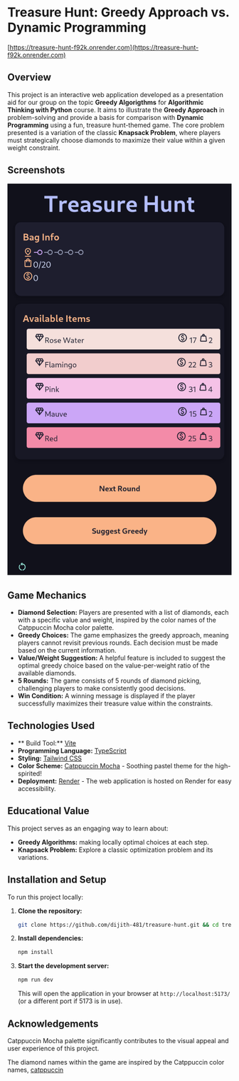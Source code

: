 # Treasure Hunt: Greedy Approach vs. Dynamic Programming

[https://treasure-hunt-f92k.onrender.com](https://treasure-hunt-f92k.onrender.com)

## Overview

This project is an interactive web application developed as a presentation aid for our group on the topic **Greedy Algorigthms** for **Algorithmic Thinking with Python** course. It aims to illustrate the **Greedy Approach** in problem-solving and provide a basis for comparison with **Dynamic Programming** using a fun, treasure hunt-themed game. The core problem presented is a variation of the classic **Knapsack Problem**, where players must strategically choose diamonds to maximize their value within a given weight constraint.

## Screenshots

![Screenshot of the Treasure Hunt Web Application](./assets/screenshot.png)

## Game Mechanics

- **Diamond Selection:** Players are presented with a list of diamonds, each with a specific value and weight, inspired by the color names of the Catppuccin Mocha color palette.
- **Greedy Choices:** The game emphasizes the greedy approach, meaning players cannot revisit previous rounds. Each decision must be made based on the current information.
- **Value/Weight Suggestion:** A helpful feature is included to suggest the optimal greedy choice based on the value-per-weight ratio of the available diamonds.
- **5 Rounds:** The game consists of 5 rounds of diamond picking, challenging players to make consistently good decisions.
- **Win Condition:** A winning message is displayed if the player successfully maximizes their treasure value within the constraints.

## Technologies Used

- ** Build Tool:** [Vite](https://vitejs.dev/)
- **Programming Language:** [TypeScript](https://www.typescriptlang.org/)
- **Styling:** [Tailwind CSS](https://tailwindcss.com/)
- **Color Scheme:** [Catppuccin Mocha](https://github.com/catppuccin/catppuccin) - Soothing pastel theme for the high-spirited!
- **Deployment:** [Render](https://render.com/) - The web application is hosted on Render for easy accessibility.

## Educational Value

This project serves as an engaging way to learn about:

- **Greedy Algorithms:** making locally optimal choices at each step.
- **Knapsack Problem:** Explore a classic optimization problem and its variations.

## Installation and Setup

To run this project locally:

1. **Clone the repository:**

   ```bash
   git clone https://github.com/dijith-481/treasure-hunt.git && cd treasure-hunt
   ```

2. **Install dependencies:**

   ```bash
   npm install
   ```

3. **Start the development server:**

   ```bash
   npm run dev
   ```

   This will open the application in your browser at `http://localhost:5173/` (or a different port if 5173 is in use).

## Acknowledgements

Catppuccin Mocha palette significantly contributes to the visual appeal and user experience of this project.

The diamond names within the game are inspired by the Catppuccin color names,
[catppuccin](https://github.com/catppuccin/catppuccin)
